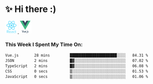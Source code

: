 <h1 align="left">✨ Hi there :)</h1>

  <a href="https://reactjs.org/" target="_blank" rel="noreferrer">
    <img src="https://raw.githubusercontent.com/devicons/devicon/master/icons/react/react-original-wordmark.svg" alt="react" width="40"     
    height="40"/>
  </a>
  <a href="https://vuejs.org/" target="_blank" rel="noreferrer">
  <img src="https://raw.githubusercontent.com/devicons/devicon/master/icons/vuejs/vuejs-original-wordmark.svg" alt="vuejs" width="40"     
    height="40"/>
  </a>
    
<h3 align="left">This Week I Spent My Time On:</h3>
<!--START_SECTION:waka-->

```txt
Vue.js       28 mins         █████████████████████░░░░   84.31 %
JSON         2 mins          █▓░░░░░░░░░░░░░░░░░░░░░░░   07.02 %
TypeScript   2 mins          █▓░░░░░░░░░░░░░░░░░░░░░░░   06.08 %
CSS          0 secs          ▒░░░░░░░░░░░░░░░░░░░░░░░░   01.53 %
JavaScript   0 secs          ▒░░░░░░░░░░░░░░░░░░░░░░░░   01.06 %
```

<!--END_SECTION:waka-->


